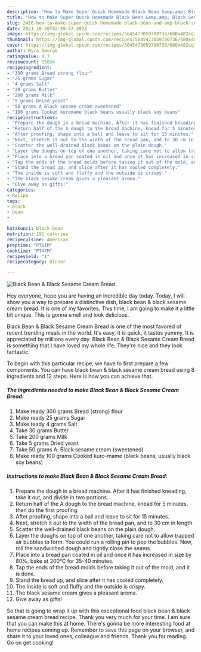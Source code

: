 ```yaml
---
description: "How to Make Super Quick Homemade Black Bean &amp;amp; Black Sesame Cream Bread"
title: "How to Make Super Quick Homemade Black Bean &amp;amp; Black Sesame Cream Bread"
slug: 2416-how-to-make-super-quick-homemade-black-bean-and-amp-black-sesame-cream-bread
date: 2021-10-30T02:59:57.592Z
image: https://img-global.cpcdn.com/recipes/5645473059700736/680x482cq70/black-bean-black-sesame-cream-bread-recipe-main-photo.jpg
thumbnail: https://img-global.cpcdn.com/recipes/5645473059700736/680x482cq70/black-bean-black-sesame-cream-bread-recipe-main-photo.jpg
cover: https://img-global.cpcdn.com/recipes/5645473059700736/680x482cq70/black-bean-black-sesame-cream-bread-recipe-main-photo.jpg
author: Myra George
ratingvalue: 4.7
reviewcount: 15834
recipeingredient:
- "300 grams Bread strong flour"
- "25 grams Sugar"
- "4 grams Salt"
- "30 grams Butter"
- "200 grams Milk"
- "5 grams Dried yeast"
- "50 grams A Black sesame cream sweetened"
- "100 grams Cooked kuromame black beans usually black soy beans"
recipeinstructions:
- "Prepare the dough in a bread machine. After it has finished kneading, take it out, and divide in two portions."
- "Return half of the A dough to the bread machine, knead for 5 minutes, then do the first proofing."
- "After proofing, shape into a ball and leave to sit for 15 minutes."
- "Next, stretch it out to the width of the bread pan, and to 30 cm in length."
- "Scatter the well-drained black beans on the plain dough."
- "Layer the doughs on top of one another, taking care not to allow trapped air bubbles to form. You could run a rolling pin to pop the bubbles. Now, roll the sandwiched dough and tightly close the seams."
- "Place into a bread pan coated in oil and once it has increased in size by 80%, bake at 200°C for 35-40 minutes."
- "Tap the ends of the bread molds before taking it out of the mold, and it is done."
- "Stand the bread up, and slice after it has cooled completely."
- "The inside is soft and fluffy and the outside is crispy."
- "The black sesame cream gives a pleasant aroma."
- "Give away as gifts!"
categories:
- Recipe
tags:
- black
- bean
- 

katakunci: black bean  
nutrition: 191 calories
recipecuisine: American
preptime: "PT11M"
cooktime: "PT47M"
recipeyield: "1"
recipecategory: Dinner

---
```



![Black Bean &amp; Black Sesame Cream Bread](https://img-global.cpcdn.com/recipes/5645473059700736/680x482cq70/black-bean-black-sesame-cream-bread-recipe-main-photo.jpg)

Hey everyone, hope you are having an incredible day today. Today, I will show you a way to prepare a distinctive dish, black bean &amp; black sesame cream bread. It is one of my favorites. This time, I am going to make it a little bit unique. This is gonna smell and look delicious.

Black Bean &amp; Black Sesame Cream Bread is one of the most favored of recent trending meals in the world. It's easy, it is quick, it tastes yummy. It is appreciated by millions every day. Black Bean &amp; Black Sesame Cream Bread is something that I have loved my whole life. They're nice and they look fantastic.




To begin with this particular recipe, we have to first prepare a few components. You can have black bean &amp; black sesame cream bread using 8 ingredients and 12 steps. Here is how you can achieve that.

<!--inarticleads1-->

##### The ingredients needed to make Black Bean &amp; Black Sesame Cream Bread:

1. Make ready 300 grams Bread (strong) flour
1. Make ready 25 grams Sugar
1. Make ready 4 grams Salt
1. Take 30 grams Butter
1. Take 200 grams Milk
1. Take 5 grams Dried yeast
1. Take 50 grams A. Black sesame cream (sweetened)
1. Make ready 100 grams Cooked kuro-mame (black beans, usually black soy beans)




<!--inarticleads2-->

##### Instructions to make Black Bean &amp; Black Sesame Cream Bread:

1. Prepare the dough in a bread machine. After it has finished kneading, take it out, and divide in two portions.
1. Return half of the A dough to the bread machine, knead for 5 minutes, then do the first proofing.
1. After proofing, shape into a ball and leave to sit for 15 minutes.
1. Next, stretch it out to the width of the bread pan, and to 30 cm in length.
1. Scatter the well-drained black beans on the plain dough.
1. Layer the doughs on top of one another, taking care not to allow trapped air bubbles to form. You could run a rolling pin to pop the bubbles. Now, roll the sandwiched dough and tightly close the seams.
1. Place into a bread pan coated in oil and once it has increased in size by 80%, bake at 200°C for 35-40 minutes.
1. Tap the ends of the bread molds before taking it out of the mold, and it is done.
1. Stand the bread up, and slice after it has cooled completely.
1. The inside is soft and fluffy and the outside is crispy.
1. The black sesame cream gives a pleasant aroma.
1. Give away as gifts!




So that is going to wrap it up with this exceptional food black bean &amp; black sesame cream bread recipe. Thank you very much for your time. I am sure that you can make this at home. There's gonna be more interesting food at home recipes coming up. Remember to save this page on your browser, and share it to your loved ones, colleague and friends. Thank you for reading. Go on get cooking!
